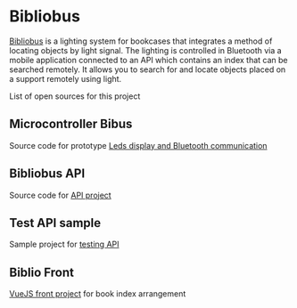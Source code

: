 # Bibliobus
[Bibliobus](https://bibliob.us) is a lighting system for bookcases that integrates a method of locating objects by light signal.
The lighting is controlled in Bluetooth via a mobile application connected to an API which contains an index that can be searched remotely.
It allows you to search for and locate objects placed on a support remotely using light.

List of open sources for this project

## Microcontroller Bibus 
Source code for prototype [Leds display and Bluetooth communication](https://github.com/manumazu/bibus-proto)

## Bibliobus API
Source code for [API project](https://github.com/manumazu/bibliobus-api)

## Test API sample
Sample project for [testing API](https://github.com/manumazu/bibliobus-demo)

## Biblio Front
[VueJS front project](https://github.com/manumazu/bibliofront) for book index arrangement 
